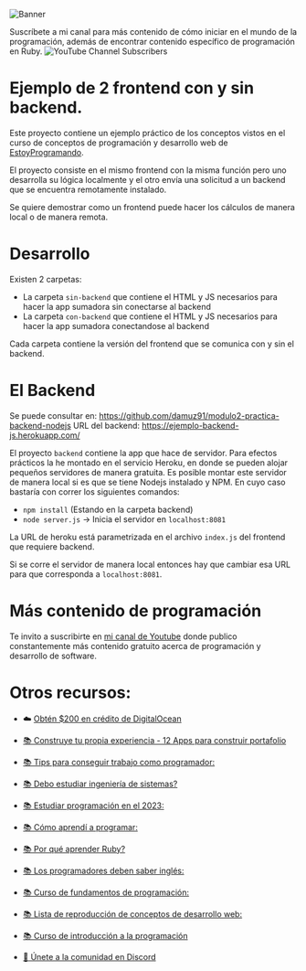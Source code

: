 ![Banner](https://estoyprogramando.co/wp-content/uploads/2023/04/Texto-del-parrafo-1-1-1.jpg)

Suscríbete a mi canal para más contenido de cómo iniciar en el mundo de la programación, además de encontrar contenido específico de programación en Ruby. ![YouTube Channel Subscribers](https://img.shields.io/youtube/channel/subscribers/UCtshJw-uPwhwo-f6450ftQA?label=Suscribirme&style=social) 

# Ejemplo de 2 frontend con y sin backend.

Este proyecto contiene un ejemplo práctico de los conceptos vistos en el curso de conceptos de programación y desarrollo web de [EstoyProgramando](https://www.youtube.com/c/estoyprogramando). 

El proyecto consiste en el mismo frontend con la misma función pero uno desarrolla su lógica localmente y el otro envía una solicitud a un backend que se encuentra remotamente instalado.

Se quiere demostrar como un frontend puede hacer los cálculos de manera local o de manera remota.

# Desarrollo

Existen 2 carpetas:
- La carpeta `sin-backend` que contiene el HTML y JS necesarios para hacer la app sumadora sin conectarse al backend
- La carpeta `con-backend` que contiene el HTML y JS necesarios para hacer la app sumadora conectandose al backend

Cada carpeta contiene la versión del frontend que se comunica con y sin el backend.

# El Backend

Se puede consultar en: https://github.com/damuz91/modulo2-practica-backend-nodejs
URL del backend: https://ejemplo-backend-js.herokuapp.com/

El proyecto `backend` contiene la app que hace de servidor. Para efectos prácticos la he montado en el servicio Heroku, en donde se pueden alojar pequeños servidores de manera gratuita. Es posible montar este servidor de manera local si es que se tiene Nodejs instalado y NPM. En cuyo caso bastaría con correr los siguientes comandos:
- `npm install` (Estando en la carpeta backend)
- `node server.js` -> Inicia el servidor en `localhost:8081` 

La URL de heroku está parametrizada en el archivo `index.js` del frontend que requiere backend.

Si se corre el servidor de manera local entonces hay que cambiar esa URL para que corresponda a `localhost:8081`.

# Más contenido de programación

Te invito a suscribirte en [mi canal de Youtube](https://www.youtube.com/@EstoyProgramando?sub_confirmation=1) donde publico constantemente más contenido gratuito acerca de programación y desarrollo de software.

# Otros recursos:

- ☁️ [Obtén $200 en crédito de DigitalOcean](https://m.do.co/c/d55e17bf64cc)
- [📚 Construye tu propia experiencia - 12 Apps para construir portafolio](https://www.youtube.com/playlist?list=PLKdf6-2FoMDSytloROwdCQ9G2-wXcIzep)
- [📚 Tips para conseguir trabajo como programador: ](https://youtu.be/GXvL6Lkm8o8)

- [📚 Debo estudiar ingeniería de sistemas?](https://youtu.be/bi9QRJ6mjvs)

- [📚 Estudiar programación en el 2023:](https://youtu.be/j0rf2vjGUpA)

- [📚 Cómo aprendí a programar:](https://youtu.be/U_lWz4sEZ2o)

- [📚 Por qué aprender Ruby?](https://youtu.be/Fjs5J2dKKO8)

- [📚 Los programadores deben saber inglés:](https://youtu.be/qhkHvBQRtQE)

- [📚 Curso de fundamentos de programación:](https://youtu.be/rBfmeUZPGK8)

- [📚 Lista de reproducción de conceptos de desarrollo web:](https://www.youtube.com/watch?v=OuZAg9r7VzI&list=PLKdf6-2FoMDR7YxDrObdL8Z8wAyseMXsx)

- [📚 Curso de introducción a la programación](https://youtu.be/9-wkgmd6oCg)

- [👾 Únete a la comunidad en Discord](https://discord.gg/JppBGvx2jZ)


